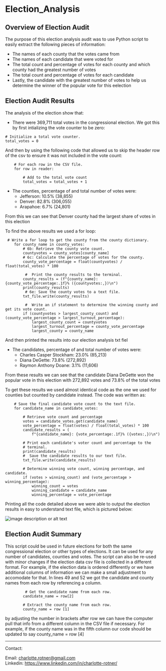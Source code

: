# Election_Analysis

## Overview of Election Audit
The purpose of this election analysis audit was to use Python script to easily extract the following pieces of information:
- The names of each county that the votes came from 
- The names of each candidate that were voted for
- The total count and percentage of votes for each county and which county had the greatest number of votes
- The total count and percentage of votes for each candidate 
- Lastly, the candidate with the greatest number of votes to help us determine the winner of the popular vote for this eelection 


## Election Audit Results
The analysis of the election show that:
- There were 369,711 total votes in the congressional election. We got this by first intializing the vote counter to be zero:
```
# Initialize a total vote counter.
total_votes = 0
```
And then by using the following code that allowed us to skip the header row of the csv to ensure it was not included in the vote count: 
```
    # For each row in the CSV file.
    for row in reader:

        # Add to the total vote count
        total_votes = total_votes + 1
```

- The counties, percentage of and total number of votes were:
  - Jefferson: 10.5% (38,855)
  - Denver: 82.8% (306,055)
  - Arapahoe: 6.7% (24,801)

From this we can see that Denver county had the largest share of votes in this election 

To find the above results we used a for loop:
```
 # Write a for loop to get the county from the county dictionary.
    for county_name in county_votes:
        # 6b: Retrieve the county vote count.
        countyvotes = county_votes[county_name]
        # 6c: Calculate the percentage of votes for the county.
        county_vote_percentage = float(countyvotes) / float(total_votes) * 100

         #  Print the county results to the terminal.
        county_results = (f"{county_name}: {county_vote_percentage:.1f}% ({countyvotes:,})\n")
        print(county_results)
         # 6e: Save the county votes to a text file.
        txt_file.write(county_results)

         #  Write an if statement to determine the winning county and get its vote count.
        if (countyvotes > largest_county_count) and (county_vote_percentage > largest_turnout_percentage):
            largest_county_count = countyvotes
            largest_turnout_percentage = county_vote_percentage
            largest_county = county_name
```
And then printed the results into our election analysis txt fiel

- The candidates, percentage of and total number of votes were:
  - Charles Casper Stockham: 23.0% (85,213)
  - Diana DeGette: 73.8% (272,892)
  - Raymon Anthony Doane: 3.1% (11,606)

From these results we can see that the candidate Diana DeGette won the popular vote in this election with 272,892 votes and 73.8% of the total votes

To get these results we used almost identical code as the one we used for counties but counted by candidate instead. The code was written as:
```
    # Save the final candidate vote count to the text file.
    for candidate_name in candidate_votes:

        # Retrieve vote count and percentage
        votes = candidate_votes.get(candidate_name)
        vote_percentage = float(votes) / float(total_votes) * 100
        candidate_results = (
            f"{candidate_name}: {vote_percentage:.1f}% ({votes:,})\n")

        # Print each candidate's voter count and percentage to the
        # terminal.
        print(candidate_results)
        #  Save the candidate results to our text file.
        txt_file.write(candidate_results)

        # Determine winning vote count, winning percentage, and candidate.
        if (votes > winning_count) and (vote_percentage > winning_percentage):
            winning_count = votes
            winning_candidate = candidate_name
            winning_percentage = vote_percentage
```

Printing all the code detailed above we were able to output the election results in easy to understand text file, which is pictured below:

![image description or alt text](https://raw.githubusercontent.com/charlotterotner/Election_Analysis_Final/main/Deliverable%202.png)


## Election Audit Summary

This script could be used in future elections for both the same congressional election or other types of elections. It can be used for any number of candidates, counties and votes. The script can also be re-used with minor changes if the election data csv file is collected in a different format. For example, if the election data is ordered differently or we have additional columns of information we can make a small adjustment to accomodate for that. In lines 49 and 52 we got the candidate and county names from each row by referencing a column.
 
```
         # Get the candidate name from each row.
        candidate_name = row[2]

        # Extract the county name from each row.
        county_name = row [1]
```

by adjusting the number in brackets after row we can have the computer pull that info from a different column in the CSV file if necessary. For example, if the county name was in the fifth column our code should be updated  to say county_name = row [4]

---

Contact:

Email: charlotte.rotner@gmail.com  
Linkedin: https://www.linkedin.com/in/charlotte-rotner/
